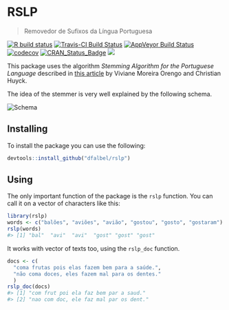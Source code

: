 
<!-- README.md is generated from README.Rmd. Please edit that file -->

# RSLP

> Removedor de Sufixos da Língua Portuguesa

[![R build
status](https://github.com/dfalbel/rslp/workflows/R-CMD-check/badge.svg)](https://github.com/dfalbel/rslp/actions)
[![Travis-CI Build
Status](https://travis-ci.org/dfalbel/rslp.svg?branch=master)](https://travis-ci.org/dfalbel/rslp)
[![AppVeyor Build
Status](https://ci.appveyor.com/api/projects/status/github/dfalbel/rslp?branch=master&svg=true)](https://ci.appveyor.com/project/dfalbel/rslp)
[![codecov](https://codecov.io/gh/dfalbel/rslp/branch/master/graph/badge.svg)](https://codecov.io/gh/dfalbel/rslp)
[![CRAN\_Status\_Badge](http://www.r-pkg.org/badges/version/rslp)](https://cran.r-project.org/package=rslp)
[![](http://cranlogs.r-pkg.org/badges/rslp)](https://CRAN.R-project.org/package=rslp)

This package uses the algorithm *Stemming Algorithm for the Portuguese
Language* described in [this
article](http://doi.ieeecomputersociety.org/10.1109/SPIRE.2001.10024) by
Viviane Moreira Orengo and Christian Huyck.

The idea of the stemmer is very well explained by the following schema.

![Schema](https://raw.githubusercontent.com/dfalbel/rslp/master/README-schema.PNG)

## Installing

To install the package you can use the following:

``` r
devtools::install_github("dfalbel/rslp")
```

## Using

The only important function of the package is the `rslp` function. You
can call it on a vector of characters like this:

``` r
library(rslp)
words <- c("balões", "aviões", "avião", "gostou", "gosto", "gostaram")
rslp(words)
#> [1] "bal"  "avi"  "avi"  "gost" "gost" "gost"
```

It works with vector of texts too, using the `rslp_doc` function.

``` r
docs <- c(
  "coma frutas pois elas fazem bem para a saúde.",
  "não coma doces, eles fazem mal para os dentes."
  )
rslp_doc(docs)
#> [1] "com frut poi ela faz bem par a saud." 
#> [2] "nao com doc, ele faz mal par os dent."
```
